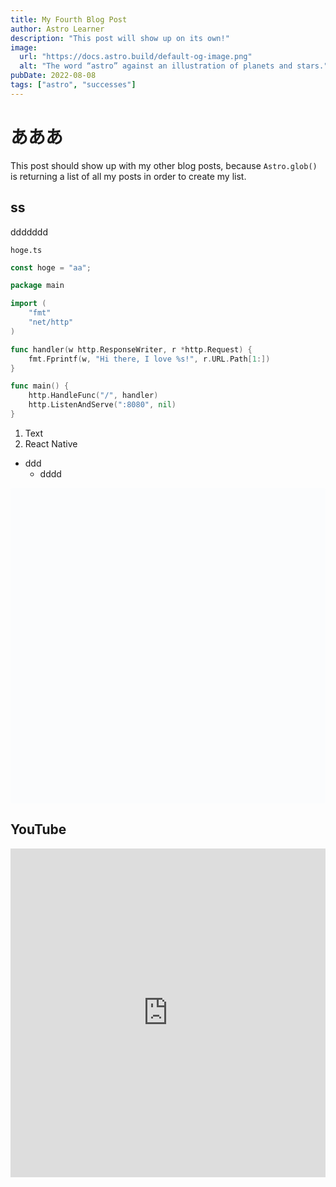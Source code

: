 ```yaml
---
title: My Fourth Blog Post
author: Astro Learner
description: "This post will show up on its own!"
image:
  url: "https://docs.astro.build/default-og-image.png"
  alt: "The word “astro” against an illustration of planets and stars."
pubDate: 2022-08-08
tags: ["astro", "successes"]
---
```


# あああ

This post should show up with my other blog posts, because `Astro.glob()` is returning a list of all my posts in order to create my list.

## ss

ddddddd

`hoge.ts`

```ts
const hoge = "aa";
```

```go
package main

import (
    "fmt"
    "net/http"
)

func handler(w http.ResponseWriter, r *http.Request) {
    fmt.Fprintf(w, "Hi there, I love %s!", r.URL.Path[1:])
}

func main() {
    http.HandleFunc("/", handler)
    http.ListenAndServe(":8080", nil)
}
```

1. Text
2. React Native

- ddd
  - dddd

<div data-snack-id="QH3MOTMi8" data-snack-platform="web" data-snack-preview="true" data-snack-theme="light" style="overflow:hidden;background:#fbfcfd;border:1px solid var(--color-border);border-radius:4px;height:505px;width:100%"></div>
<script async src="https://snack.expo.dev/embed.js"></script>

## YouTube

<iframe width="100%" height="526" src="https://www.youtube.com/embed/zadxEvylsw8" title="日本最大級の猫カフェ行って閉店までもふもふしてみた | 猫カフェ モカラウンジ 新宿 | ASMR" frameborder="0" allow="accelerometer; autoplay; clipboard-write; encrypted-media; gyroscope; picture-in-picture; web-share" allowfullscreen></iframe>
